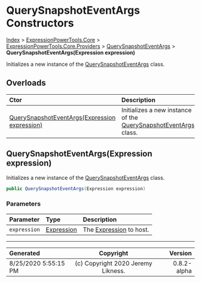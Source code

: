 ﻿# QuerySnapshotEventArgs Constructors

[Index](../index.md) > [ExpressionPowerTools.Core](ExpressionPowerTools.Core.a.md) > [ExpressionPowerTools.Core.Providers](ExpressionPowerTools.Core.Providers.n.md) > [QuerySnapshotEventArgs](ExpressionPowerTools.Core.Providers.QuerySnapshotEventArgs.cs.md) > **QuerySnapshotEventArgs(Expression expression)**

Initializes a new instance of the [QuerySnapshotEventArgs](ExpressionPowerTools.Core.Providers.QuerySnapshotEventArgs.cs.md) class.

## Overloads

| Ctor | Description |
| :-- | :-- |
| [QuerySnapshotEventArgs(Expression expression)](#querysnapshoteventargsexpression-expression) | Initializes a new instance of the [QuerySnapshotEventArgs](ExpressionPowerTools.Core.Providers.QuerySnapshotEventArgs.cs.md) class. |

## QuerySnapshotEventArgs(Expression expression)

Initializes a new instance of the [QuerySnapshotEventArgs](ExpressionPowerTools.Core.Providers.QuerySnapshotEventArgs.cs.md) class.

```csharp
public QuerySnapshotEventArgs(Expression expression)
```

### Parameters

| Parameter | Type | Description |
| :-- | :-- | :-- |
| `expression` | [Expression](https://docs.microsoft.com/dotnet/api/system.linq.expressions.expression) | The [Expression](https://docs.microsoft.com/dotnet/api/system.linq.expressions.expression) to host. |



---

| Generated | Copyright | Version |
| :-- | :-: | --: |
| 8/25/2020 5:55:15 PM | (c) Copyright 2020 Jeremy Likness. | 0.8.2-alpha |
